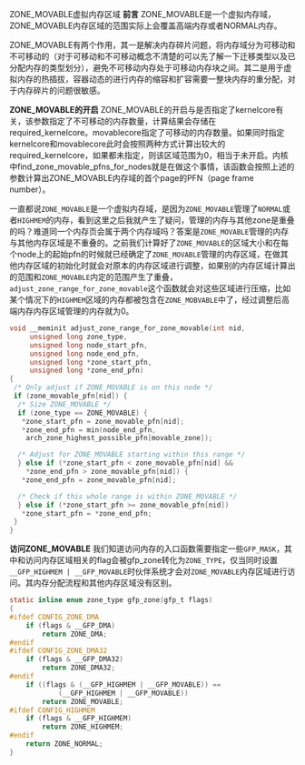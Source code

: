 ZONE_MOVABLE虚拟内存区域
**前言**
ZONE_MOVABLE是一个虚拟内存域，ZONE_MOVABLE内存区域的范围实际上会覆盖高端内存或者NORMAL内存。

ZONE_MOVABLE有两个作用，其一是解决内存碎片问题，将内存域分为可移动和不可移动的（对于可移动和不可移动概念不清楚的可以先了解一下迁移类型以及已分配内存的类型划分），避免不可移动内存处于可移动内存块之间。其二是用于虚拟内存的热插拔，容器动态的进行内存的缩容和扩容需要一整块内存的重分配，对于内存碎片的问题很敏感。

**ZONE_MOVABLE的开启**
ZONE_MOVABLE的开启与是否指定了kernelcore有关，该参数指定了不可移动的内存数量，计算结果会存储在required_kernelcore。movablecore指定了可移动的内存数量。如果同时指定kernelcore和movablecore此时会按照两种方式计算出较大的required_kernelcore，如果都未指定，则该区域范围为0，相当于未开启。内核中find_zone_movable_pfns_for_nodes就是在做这个事情，该函数会按照上述的参数计算出ZONE_MOVABLE内存域的首个page的PFN（page frame number）。

一直都说`ZONE_MOVABLE`是一个虚拟内存域，是因为`ZONE_MOVABLE`管理了`NORMAL`或者`HIGHMEM`的内存，看到这里之后我就产生了疑问，管理的内存与其他zone是重叠的吗？难道同一个内存页会属于两个内存域吗？答案是`ZONE_MOVABLE`管理的内存与其他内存区域是不重叠的。之前我们计算好了`ZONE_MOVABLE`的区域大小和在每个node上的起始pfn的时候就已经确定了`ZONE_MOVABLE`管理的内存区域，在做其他内存区域的初始化时就会对原本的内存区域进行调整，如果别的内存区域计算出的范围和`ZONE_MOVABLE`内定的范围产生了重叠，`adjust_zone_range_for_zone_movable`这个函数就会对这些区域进行压缩，比如某个情况下的`HIGHMEM`区域的内存都被包含在`ZONE_MOBVABLE`中了，经过调整后高端内存内存区域管理的内存就为0。
```c
void __meminit adjust_zone_range_for_zone_movable(int nid,
     unsigned long zone_type,
     unsigned long node_start_pfn,
     unsigned long node_end_pfn,
     unsigned long *zone_start_pfn,
     unsigned long *zone_end_pfn)
{
 /* Only adjust if ZONE_MOVABLE is on this node */
 if (zone_movable_pfn[nid]) {
  /* Size ZONE_MOVABLE */
  if (zone_type == ZONE_MOVABLE) {
   *zone_start_pfn = zone_movable_pfn[nid];
   *zone_end_pfn = min(node_end_pfn,
    arch_zone_highest_possible_pfn[movable_zone]);

  /* Adjust for ZONE_MOVABLE starting within this range */
  } else if (*zone_start_pfn < zone_movable_pfn[nid] &&
    *zone_end_pfn > zone_movable_pfn[nid]) {
   *zone_end_pfn = zone_movable_pfn[nid];

  /* Check if this whole range is within ZONE_MOVABLE */
  } else if (*zone_start_pfn >= zone_movable_pfn[nid])
   *zone_start_pfn = *zone_end_pfn;
 }
}
```
**访问ZONE_MOVABLE**
我们知道访问内存的入口函数需要指定一些`GFP_MASK`，其中和访问内存区域相关的flag会被gfp_zone转化为`ZONE_TYPE`，仅当同时设置`__GFP_HIGHMEM | __GFP_MOVABLE`时伙伴系统才会对`ZONE_MOVABLE`内存区域进行访问。其内存分配流程和其他内存区域没有区别。
```c
static inline enum zone_type gfp_zone(gfp_t flags)
{
#ifdef CONFIG_ZONE_DMA
    if (flags & __GFP_DMA)
        return ZONE_DMA;
#endif
#ifdef CONFIG_ZONE_DMA32
    if (flags & __GFP_DMA32)
        return ZONE_DMA32;
#endif
    if ((flags & (__GFP_HIGHMEM | __GFP_MOVABLE)) ==
            (__GFP_HIGHMEM | __GFP_MOVABLE))
        return ZONE_MOVABLE;
#ifdef CONFIG_HIGHMEM
    if (flags & __GFP_HIGHMEM)
        return ZONE_HIGHMEM;
#endif
    return ZONE_NORMAL;
}
```